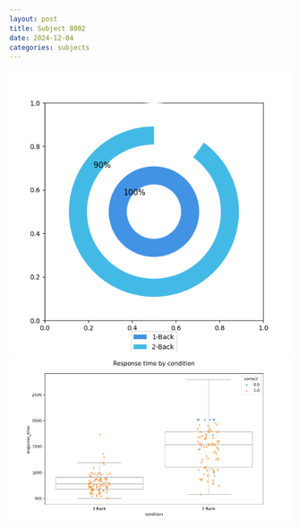 ```yaml
---
layout: post
title: Subject 8002
date: 2024-12-04
categories: subjects
---
```


![](data/8002/run-19/8002_accuracy_by_condition.png)
![](data/8002/run-19/8002_response_time_by_condition.png)
